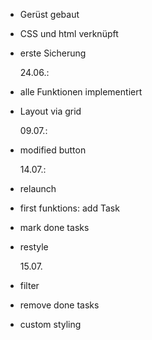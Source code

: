 - Gerüst gebaut
- CSS und html verknüpft
- erste Sicherung

  24.06.:

- alle Funktionen implementiert
- Layout via grid

  09.07.:

- modified button

  14.07.:

- relaunch
- first funktions: add Task
- mark done tasks
- restyle

  15.07.

- filter
- remove done tasks
- custom styling
